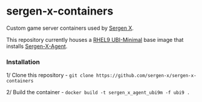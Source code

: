# sergen-x-containers
Custom game server containers used by [Sergen X](https://github.com/sergen-x/sergen-x-api).

This repository currently houses a 
[RHEL9 UBI-Minimal](https://www.redhat.com/en/blog/introducing-red-hat-universal-base-image) 
base image that installs [Sergen-X-Agent](https://github.com/sergen-x/sergen-x-agent).

### Installation

1/ Clone this repository - `git clone https://github.com/sergen-x/sergen-x-containers`

2/ Build the container - `docker build -t sergen_x_agent_ubi9m -f ubi9 .`
